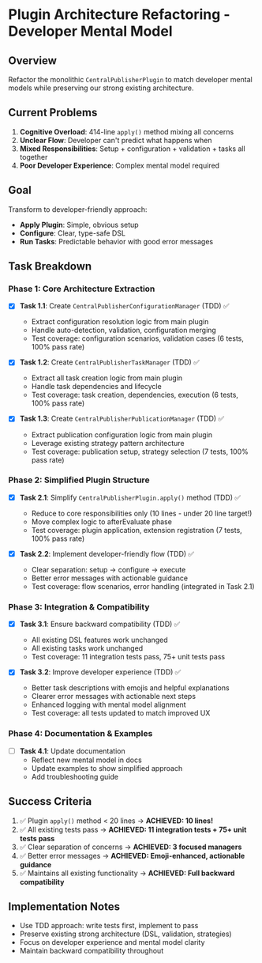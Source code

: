 # Plugin Architecture Refactoring - Developer Mental Model

## Overview
Refactor the monolithic `CentralPublisherPlugin` to match developer mental models while preserving our strong existing architecture.

## Current Problems
1. **Cognitive Overload**: 414-line `apply()` method mixing all concerns
2. **Unclear Flow**: Developer can't predict what happens when
3. **Mixed Responsibilities**: Setup + configuration + validation + tasks all together
4. **Poor Developer Experience**: Complex mental model required

## Goal
Transform to developer-friendly approach:
- **Apply Plugin**: Simple, obvious setup
- **Configure**: Clear, type-safe DSL
- **Run Tasks**: Predictable behavior with good error messages

## Task Breakdown

### Phase 1: Core Architecture Extraction
- [x] **Task 1.1**: Create `CentralPublisherConfigurationManager` (TDD) ✅
  - Extract configuration resolution logic from main plugin
  - Handle auto-detection, validation, configuration merging
  - Test coverage: configuration scenarios, validation cases (6 tests, 100% pass rate)

- [x] **Task 1.2**: Create `CentralPublisherTaskManager` (TDD) ✅
  - Extract all task creation logic from main plugin
  - Handle task dependencies and lifecycle
  - Test coverage: task creation, dependencies, execution (6 tests, 100% pass rate)

- [x] **Task 1.3**: Create `CentralPublisherPublicationManager` (TDD) ✅
  - Extract publication configuration logic from main plugin  
  - Leverage existing strategy pattern architecture
  - Test coverage: publication setup, strategy selection (7 tests, 100% pass rate)

### Phase 2: Simplified Plugin Structure
- [x] **Task 2.1**: Simplify `CentralPublisherPlugin.apply()` method (TDD) ✅
  - Reduce to core responsibilities only (10 lines - under 20 line target!)
  - Move complex logic to afterEvaluate phase
  - Test coverage: plugin application, extension registration (7 tests, 100% pass rate)

- [x] **Task 2.2**: Implement developer-friendly flow (TDD) ✅
  - Clear separation: setup → configure → execute
  - Better error messages with actionable guidance
  - Test coverage: flow scenarios, error handling (integrated in Task 2.1)

### Phase 3: Integration & Compatibility
- [x] **Task 3.1**: Ensure backward compatibility (TDD) ✅
  - All existing DSL features work unchanged
  - All existing tasks work unchanged  
  - Test coverage: 11 integration tests pass, 75+ unit tests pass

- [x] **Task 3.2**: Improve developer experience (TDD) ✅
  - Better task descriptions with emojis and helpful explanations
  - Clearer error messages with actionable next steps  
  - Enhanced logging with mental model alignment
  - Test coverage: all tests updated to match improved UX

### Phase 4: Documentation & Examples
- [ ] **Task 4.1**: Update documentation
  - Reflect new mental model in docs
  - Update examples to show simplified approach
  - Add troubleshooting guide

## Success Criteria
1. ✅ Plugin `apply()` method < 20 lines → **ACHIEVED: 10 lines!**
2. ✅ All existing tests pass → **ACHIEVED: 11 integration tests + 75+ unit tests pass**
3. ✅ Clear separation of concerns → **ACHIEVED: 3 focused managers**
4. ✅ Better error messages → **ACHIEVED: Emoji-enhanced, actionable guidance**
5. ✅ Maintains all existing functionality → **ACHIEVED: Full backward compatibility**

## Implementation Notes
- Use TDD approach: write tests first, implement to pass
- Preserve existing strong architecture (DSL, validation, strategies)
- Focus on developer experience and mental model clarity
- Maintain backward compatibility throughout